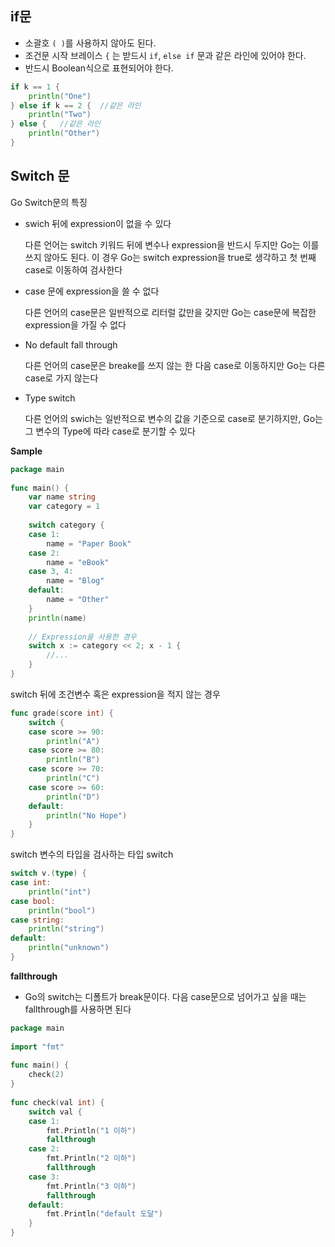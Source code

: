 ## if문

- 소괄호 `( )`를 사용하지 않아도 된다.
- 조건문 시작 브레이스 `{` 는 받드시 `if`, `else if` 문과 같은 라인에 있어야 한다.
- 반드시 Boolean식으로 표현되어야 한다.

```go
if k == 1 {
    println("One")
} else if k == 2 {  //같은 라인
    println("Two")
} else {   //같은 라인
    println("Other")
}
```



## Switch 문

Go Switch문의 특징

- swich 뒤에 expression이 없을 수 있다

  다른 언어는 switch 키워드 뒤에 변수나 expression을 반드시 두지만 Go는 이를 쓰지 않아도 된다. 이 경우 Go는 switch expression을 true로 생각하고 첫 번째 case로 이동하여 검사한다

- case 문에 expression을 쓸 수 없다

  다른 언어의 case문은 일반적으로 리터럴 값만을 갖지만 Go는 case문에 복잡한 expression을 가질 수 없다

- No default fall through

  다른 언어의 case문은 breake를 쓰지 않는 한 다음 case로 이동하지만 Go는 다른 case로 가지 않는다

- Type switch

  다른 언어의 swich는 일반적으로 변수의 값을 기준으로 case로 분기하지만, Go는 그 변수의 Type에 따라 case로 분기할 수 있다



**Sample**

```go
package main
 
func main() {
    var name string
    var category = 1
 
    switch category {
    case 1:
        name = "Paper Book"
    case 2:
        name = "eBook"
    case 3, 4:
        name = "Blog"
    default:
        name = "Other"
    }
    println(name)
     
    // Expression을 사용한 경우
    switch x := category << 2; x - 1 {
        //...
    }   
}
```



switch 뒤에 조건변수 혹은 expression을 적지 않는 경우

```go
func grade(score int) {
    switch {
    case score >= 90:
        println("A")
    case score >= 80:
        println("B")
    case score >= 70:
        println("C")
    case score >= 60:
        println("D")
    default:
        println("No Hope")
    }
}
```



switch 변수의 타입을 검사하는 타입 switch

```go
switch v.(type) {
case int:
    println("int")
case bool:
    println("bool")
case string:
    println("string")
default:
    println("unknown")
}   
```



 **fallthrough**

- Go의 switch는 디폴트가 break문이다. 다음 case문으로 넘어가고 싶을 때는 fallthrough를 사용하면 된다

```go
package main
 
import "fmt"
 
func main() {
    check(2)
}
 
func check(val int) {
    switch val {
    case 1:
        fmt.Println("1 이하")
        fallthrough
    case 2:
        fmt.Println("2 이하")
        fallthrough
    case 3:
        fmt.Println("3 이하")
        fallthrough
    default:
        fmt.Println("default 도달")
    }
}
```

